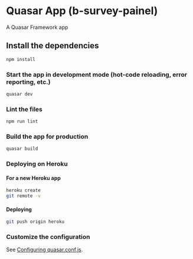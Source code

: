 # Quasar App (b-survey-painel)

A Quasar Framework app

## Install the dependencies
```bash
npm install
```

### Start the app in development mode (hot-code reloading, error reporting, etc.)
```bash
quasar dev
```

### Lint the files
```bash
npm run lint
```

### Build the app for production
```bash
quasar build
```
### Deploying on Heroku
#### For a new Heroku app
```bash
heroku create
git remote -v
```
#### Deploying
```bash
git push origin heroku
```

### Customize the configuration
See [Configuring quasar.conf.js](https://quasar.dev/quasar-cli/quasar-conf-js).
